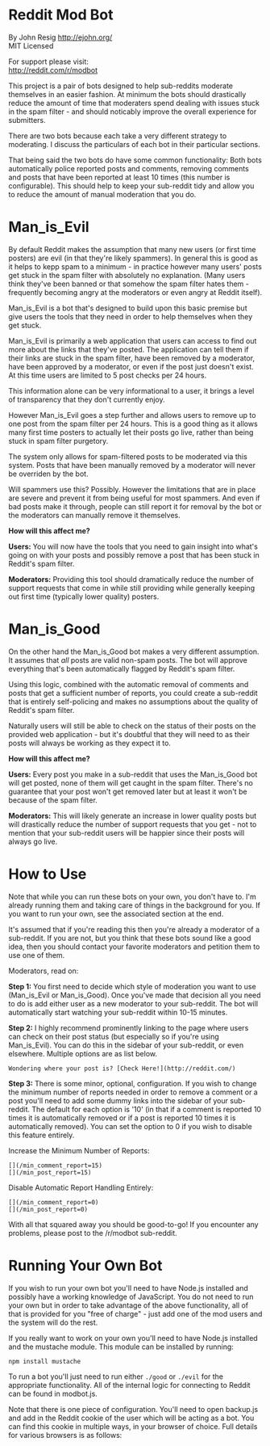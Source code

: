 Reddit Mod Bot
==============

By John Resig http://ejohn.org/  
MIT Licensed

For support please visit:  
http://reddit.com/r/modbot

This project is a pair of bots designed to help sub-reddits moderate themselves in an easier fashion. At minimum the bots should drastically reduce the amount of time that moderaters spend dealing with issues stuck in the spam filter - and should noticably improve the overall experience for submitters.

There are two bots because each take a very different strategy to moderating. I discuss the particulars of each bot in their particular sections.

That being said the two bots do have some common functionality: Both bots automatically police reported posts and comments, removing comments and posts that have been reported at least 10 times (this number is configurable). This should help to keep your sub-reddit tidy and allow you to reduce the amount of manual moderation that you do.

Man_is_Evil
===========

By default Reddit makes the assumption that many new users (or first time posters) are evil (in that they're likely spammers). In general this is good as it helps to kepp spam to a minimum - in practice however many users' posts get stuck in the spam filter with absolutely no explanation. (Many users think they've been banned or that somehow the spam filter hates them - frequently becoming angry at the moderators or even angry at Reddit itself).

Man_is_Evil is a bot that's designed to build upon this basic premise but give users the tools that they need in order to help themselves when they get stuck.

Man_is_Evil is primarily a web application that users can access to find out more about the links that they've posted. The application can tell them if their links are stuck in the spam filter, have been removed by a moderator, have been approved by a moderator, or even if the post just doesn't exist. At this time users are limited to 5 post checks per 24 hours.

This information alone can be very informational to a user, it brings a level of transparency that they don't currently enjoy.

However Man_is_Evil goes a step further and allows users to remove up to one post from the spam filter per 24 hours. This is a good thing as it allows many first time posters to actually let their posts go live, rather than being stuck in spam filter purgetory.

The system only allows for spam-filtered posts to be moderated via this system. Posts that have been manually removed by a moderator will never be overriden by the bot.

Will spammers use this? Possibly. However the limitations that are in place are severe and prevent it from being useful for most spammers. And even if bad posts make it through, people can still report it for removal by the bot or the moderators can manually remove it themselves.

**How will this affect me?**

**Users:** You will now have the tools that you need to gain insight into what's going on with your posts and possibly remove a post that has been stuck in Reddit's spam filter.

**Moderators:** Providing this tool should dramatically reduce the number of support requests that come in while still providing while generally keeping out first time (typically lower quality) posters.

Man_is_Good
===========

On the other hand the Man_is_Good bot makes a very different assumption. It assumes that *all* posts are valid non-spam posts. The bot will approve everything that's been automatically flagged by Reddit's spam filter.

Using this logic, combined with the automatic removal of comments and posts that get a sufficient number of reports, you could create a sub-reddit that is entirely self-policing and makes no assumptions about the quality of Reddit's spam filter.

Naturally users will still be able to check on the status of their posts on the provided web application - but it's doubtful that they will need to as their posts will always be working as they expect it to.

**How will this affect me?**

**Users:** Every post you make in a sub-reddit that uses the Man_is_Good bot will get posted, none of them will get caught in the spam filter. There's no guarantee that your post won't get removed later but at least it won't be because of the spam filter.

**Moderators:** This will likely generate an increase in lower quality posts but will drastically reduce the number of support requests that you get - not to mention that your sub-reddit users will be happier since their posts will always go live.

How to Use
==========

Note that while you can run these bots on your own, you don't have to. I'm already running them and taking care of things in the background for you. If you want to run your own, see the associated section at the end.

It's assumed that if you're reading this then you're already a moderator of a sub-reddit. If you are not, but you think that these bots sound like a good idea, then you should contact your favorite moderators and petition them to use one of them.

Moderators, read on:

**Step 1:** You first need to decide which style of moderation you want to use (Man_is_Evil or Man_is_Good). Once you've made that decision all you need to do is add either user as a new moderator to your sub-reddit. The bot will automatically start watching your sub-reddit within 10-15 minutes.

**Step 2:** I highly recommend prominently linking to the page where users can check on their post status (but especially so if you're using Man_is_Evil). You can do this in the sidebar of your sub-reddit, or even elsewhere. Multiple options are as list below.

    Wondering where your post is? [Check Here!](http://reddit.com/)

**Step 3:** There is some minor, optional, configuration. If you wish to change the minimum number of reports needed in order to remove a comment or a post you'll need to add some dummy links into the sidebar of your sub-reddit. The default for each option is '10' (in that if a comment is reported 10 times it is automatically removed or if a post is reported 10 times it is automatically removed). You can set the option to 0 if you wish to disable this feature entirely.

Increase the Minimum Number of Reports:

    [](/min_comment_report=15)
    [](/min_post_report=15)

Disable Automatic Report Handling Entirely:

    [](/min_comment_report=0)
    [](/min_post_report=0)

With all that squared away you should be good-to-go! If you encounter any problems, please post to the /r/modbot sub-reddit.

Running Your Own Bot
====================

If you wish to run your own bot you'll need to have Node.js installed and possibly have a working knowledge of JavaScript. You do not need to run your own but in order to take advantage of the above functionality, all of that is provided for you "free of charge" - just add one of the mod users and the system will do the rest.

If you really want to work on your own you'll need to have Node.js installed and the mustache module. This module can be installed by running:

    npm install mustache

To run a bot you'll just need to run either `./good` or `./evil` for the appropriate functionality. All of the internal logic for connecting to Reddit can be found in modbot.js.

Note that there is one piece of configuration. You'll need to open backup.js and add in the Reddit cookie of the user which will be acting as a bot. You can find this cookie in multiple ways, in your browser of choice. Full details for various browsers is as follows:
